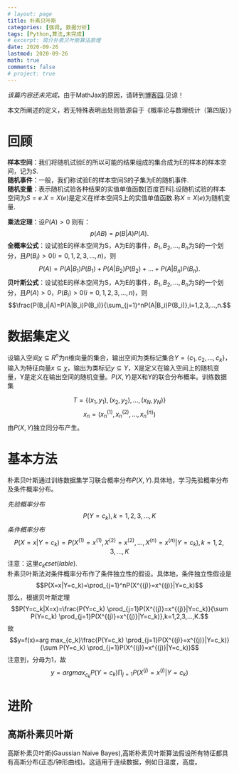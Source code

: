 ```yaml
---
# layout: page
title: 朴素贝叶斯
categories: [强调, 数据分析]
tags: [Python,算法,未完成]
# excerpt: 简介朴素贝叶斯算法原理
date: 2020-09-26
lastmod: 2020-09-26
math: true
comments: false
# project: true
---
```


*该篇内容还未完成*，由于MathJax的原因，请转到[博客园](https://www.cnblogs.com/Kseven77/p/13735920.html).见谅！ 


<!-- more -->

本文所阐述的定义，若无特殊表明出处则皆源自于《概率论与数理统计（第四版）》
# 回顾

**样本空间**：我们将随机试验E的所以可能的结果组成的集合成为E的样本的样本空间，记为$S$.  
**随机事件**：一般，我们称试验E的样本空间S的子集为E的随机事件.  
**随机变量**：表示随机试验各种结果的实值单值函数[百度百科].设随机试验的样本空间为$S={e}$.$X=X(e)$是定义在样本空间S上的实值单值函数.称$X=X(e)$为随机变量.

**乘法定理**：设$P(A)>0$ 则有：
$$p(AB)=p(B|A)P(A).$$
**全概率公式**：设试验E的样本空间为S，A为E的事件，$B_1,B_2,...,B_n$为S的一个划分，且$P(B_i)>0 (i=0,1,2,3,...,n)$，则
$$P(A)=P(A|B_1)P(B_1)+P(A|B_2)P(B_2)+...+P(A|B_n)P(B_n).$$
**贝叶斯公式**：设试验E的样本空间为S，A为E的事件，$B_1,B_2,...,B_n$为S的一个划分，且$P(A)>0$，$P(B_i)>0 (i=0,1,2,3,...,n)$，则
$$\frac{P(B_i|A)=P(A|B_i)P(B_i)}{\sum_{j=1}^nP(A|B_i)P(B_i)},i=1,2,3,...,n.$$

# 数据集定义
设输入空间$\chi \subseteq R^n$为$n$维向量的集合，输出空间为类标记集合$\Upsilon=\{ c_1,c_2,...,c_k\}$，输入为特征向量$x \subseteq \chi$，输出为类标记$y \subseteq \Upsilon$，X是定义在输入空间上的随机变量，Y是定义在输出空间的随机变量。$P(X,Y)$是X和Y的联合分布概率。训练数据集

$$T=\{ (x_1,y_1),(x_2,y_2),...,(x_N,y_N)\}$$
$$x_n=(x_n^{(1)},x_n^{(2)},...,x_n^{(n)})$$
由$P(X,Y)$独立同分布产生。
# 基本方法
朴素贝叶斯通过训练数据集学习联合概率分布$P(X,Y)$.具体地，学习先验概率分布及条件概率分布。

*先验概率分布*
$$P(Y=c_k),k=1,2,3,...,K$$
*条件概率分布*
$$P(X=x|Y=c_k)=P(X^{(1)}=x^{(1)},X^{(2)}=x^{(2)},...,X^{(n)}=x^{(n)}|Y=c_k),k=1,2,3,...,K$$
注意：这里$c_k\epsilon set(lable).$  
朴素贝叶斯法对条件概率分布作了条件独立性的假设。具体地，条件独立性假设是
$$P(X=x|Y=c_k)=\prod_{j=1}^nP(X^{(j)}=x^{(j)}|Y=c_k)$$
那么，根据贝叶斯定理
$$P(Y=c_k|X=x)=\frac{P(Y=c_k) \prod_{j=1}P(X^{(j)}=x^{(j)}|Y=c_k)}{\sum P(Y=c_k) \prod_{j=1}P(X^{(j)}=x^{(j)}|Y=c_k)},k=1,2,3,...,K.$$
故
$$y=f(x)=arg max_{c_k}\frac{P(Y=c_k) \prod_{j=1}P(X^{(j)}=x^{(j)}|Y=c_k)}{\sum P(Y=c_k) \prod_{j=1}P(X^{(j)}=x^{(j)}|Y=c_k)}$$
注意到，分母为1，故
$$y=arg max_{c_k}P(Y=c_k) \prod_{j=1}P(X^{(j)}=x^{(j)}|Y=c_k)$$

# 进阶

## 高斯朴素贝叶斯
高斯朴素贝叶斯(Gaussian Naive Bayes),高斯朴素贝叶斯算法假设所有特征都具有高斯分布(正态/钟形曲线)。这适用于连续数据，例如日温度，高度。

